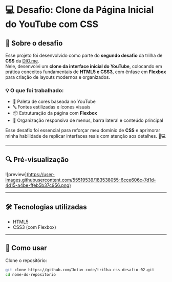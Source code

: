 # 💻 Desafio: Clone da Página Inicial do YouTube com CSS

## 🚀 Sobre o desafio

Esse projeto foi desenvolvido como parte do **segundo desafio** da trilha de **CSS** da [DIO.me](https://dio.me).  
Nele, desenvolvi um **clone da interface inicial do YouTube**, colocando em prática conceitos fundamentais de **HTML5 e CSS3**, com ênfase em **Flexbox** para criação de layouts modernos e organizados.

### 💡 O que foi trabalhado:

- 🎨 Paleta de cores baseada no YouTube  
- 🔤 Fontes estilizadas e ícones visuais  
- 📦 Estruturação da página com **Flexbox**  
- 🧩 Organização responsiva de menus, barra lateral e conteúdo principal

Esse desafio foi essencial para reforçar meu domínio de **CSS** e aprimorar minha habilidade de replicar interfaces reais com atenção aos detalhes. 🧠💻

---

## 🔍 Pré-visualização

![preview][(https://user-images.githubusercontent.com/55519539/183538055-6cce606c-7d1d-4d15-a4be-ffeb5b37c956.png)](https://github.com/Jotav-code/trilha-css-desafio-02/issues/1#issue-3197328621)


---

## 🛠️ Tecnologias utilizadas

- HTML5  
- CSS3 (com Flexbox)

---

## 📂 Como usar

Clone o repositório:

```bash
git clone https://github.com/Jotav-code/trilha-css-desafio-02.git
cd nome-do-repositorio
